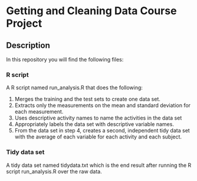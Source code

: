 # Getting and Cleaning Data Course Project

## Description 
In this repository you will find the following files:

### R script

A R script named run_analysis.R that does the following:

1. Merges the training and the test sets to create one data set.
2. Extracts only the measurements on the mean and standard deviation for each measurement.
3. Uses descriptive activity names to name the activities in the data set
4. Appropriately labels the data set with descriptive variable names.
5. From the data set in step 4, creates a second, independent tidy data set with the average of each variable for each activity and each subject.

### Tidy data set

A tidy data set named tidydata.txt which is the end result after running the R script run_analysis.R over the raw data.